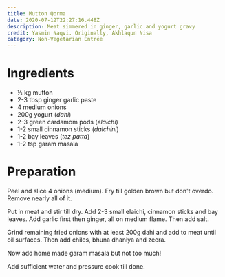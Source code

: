 ```yaml
---
title: Mutton Qorma
date: 2020-07-12T22:27:16.448Z
description: Meat simmered in ginger, garlic and yogurt gravy
credit: Yasmin Naqvi. Originally, Akhlaqun Nisa
category: Non-Vegetarian Entrée
---
```

# Ingredients
* ½ kg mutton
* 2-3 tbsp ginger garlic paste
* 4 medium onions
* 200g yogurt (*dahi*)
* 2-3 green cardamom pods (*elaichi*)
* 1-2 small cinnamon sticks (*dalchini*)
* 1-2 bay leaves (*tez patta*)
* 1-2 tsp garam masala

# Preparation
Peel and slice 4 onions (medium). Fry till golden brown but don't overdo. Remove nearly all of it.

Put in meat and stir till dry. Add 2-3 small elaichi, cinnamon sticks and bay leaves. Add garlic first then ginger, all on medium flame. Then add salt.

Grind remaining fried onions with at least 200g dahi and add to meat until oil surfaces. Then add chiles, bhuna dhaniya and zeera.

Now add home made garam masala but not too much!

Add sufficient water and pressure cook till done.
